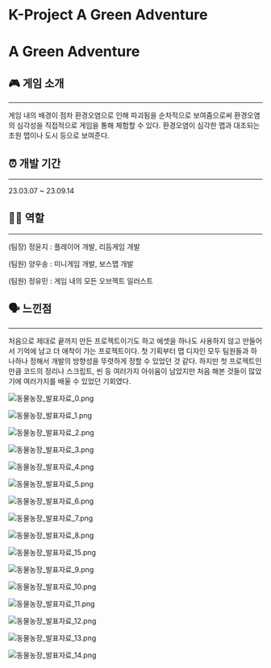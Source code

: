 # K-Project A Green Adventure

# A Green Adventure

## 🎮 게임 소개

---

게임 내의 배경이 점차 환경오염으로 인해 파괴됨을 순차적으로 보여줌으로써 환경오염의 심각성을 직접적으로 게임을 통해 체험할 수 있다. 환경오염이 심각한 맵과 대조되는 초원 맵이나 도시 등으로 보여준다.

## ⏰ 개발 기간

---

23.03.07 ~ 23.09.14

## 👩‍💻 역할

---

(팀장) 정윤지 : 플레이어 개발, 리듬게임 개발

(팀원) 양우송 : 미니게임 개발, 보스맵 개발

(팀원) 정유민 : 게임 내의 모든 오브젝트 일러스트

## 🗣️ 느낀점

---

처음으로 제대로 끝까지 만든 프로젝트이기도 하고 에셋을 하나도 사용하지 않고 만들어서 기억에 남고 더 애착이 가는 프로젝트이다. 첫 기획부터 맵 디자인 모두 팀원들과 하나하나 정해서 개발의 방향성을 뚜렷하게 정할 수 있었던 것 같다. 하지만 첫 프로젝트인만큼 코드의 정리나 스크립트, 씬 등 여러가지 아쉬움이 남았지만 처음 해본 것들이 많았기에 여러가지를 배울 수 있었던 기회였다.

![동물농장_발표자료_0.png](K-Project%20A%20Green%20Adventure%20e391dbbb22434f29bf9e27a7b74c5450/%25E1%2584%2583%25E1%2585%25A9%25E1%2586%25BC%25E1%2584%2586%25E1%2585%25AE%25E1%2586%25AF%25E1%2584%2582%25E1%2585%25A9%25E1%2586%25BC%25E1%2584%258C%25E1%2585%25A1%25E1%2586%25BC_%25E1%2584%2587%25E1%2585%25A1%25E1%2586%25AF%25E1%2584%2591%25E1%2585%25AD%25E1%2584%258C%25E1%2585%25A1%25E1%2584%2585%25E1%2585%25AD_0.png)

![동물농장_발표자료_1.png](K-Project%20A%20Green%20Adventure%20e391dbbb22434f29bf9e27a7b74c5450/%25E1%2584%2583%25E1%2585%25A9%25E1%2586%25BC%25E1%2584%2586%25E1%2585%25AE%25E1%2586%25AF%25E1%2584%2582%25E1%2585%25A9%25E1%2586%25BC%25E1%2584%258C%25E1%2585%25A1%25E1%2586%25BC_%25E1%2584%2587%25E1%2585%25A1%25E1%2586%25AF%25E1%2584%2591%25E1%2585%25AD%25E1%2584%258C%25E1%2585%25A1%25E1%2584%2585%25E1%2585%25AD_1.png)

![동물농장_발표자료_2.png](K-Project%20A%20Green%20Adventure%20e391dbbb22434f29bf9e27a7b74c5450/%25E1%2584%2583%25E1%2585%25A9%25E1%2586%25BC%25E1%2584%2586%25E1%2585%25AE%25E1%2586%25AF%25E1%2584%2582%25E1%2585%25A9%25E1%2586%25BC%25E1%2584%258C%25E1%2585%25A1%25E1%2586%25BC_%25E1%2584%2587%25E1%2585%25A1%25E1%2586%25AF%25E1%2584%2591%25E1%2585%25AD%25E1%2584%258C%25E1%2585%25A1%25E1%2584%2585%25E1%2585%25AD_2.png)

![동물농장_발표자료_3.png](K-Project%20A%20Green%20Adventure%20e391dbbb22434f29bf9e27a7b74c5450/%25E1%2584%2583%25E1%2585%25A9%25E1%2586%25BC%25E1%2584%2586%25E1%2585%25AE%25E1%2586%25AF%25E1%2584%2582%25E1%2585%25A9%25E1%2586%25BC%25E1%2584%258C%25E1%2585%25A1%25E1%2586%25BC_%25E1%2584%2587%25E1%2585%25A1%25E1%2586%25AF%25E1%2584%2591%25E1%2585%25AD%25E1%2584%258C%25E1%2585%25A1%25E1%2584%2585%25E1%2585%25AD_3.png)

![동물농장_발표자료_4.png](K-Project%20A%20Green%20Adventure%20e391dbbb22434f29bf9e27a7b74c5450/%25E1%2584%2583%25E1%2585%25A9%25E1%2586%25BC%25E1%2584%2586%25E1%2585%25AE%25E1%2586%25AF%25E1%2584%2582%25E1%2585%25A9%25E1%2586%25BC%25E1%2584%258C%25E1%2585%25A1%25E1%2586%25BC_%25E1%2584%2587%25E1%2585%25A1%25E1%2586%25AF%25E1%2584%2591%25E1%2585%25AD%25E1%2584%258C%25E1%2585%25A1%25E1%2584%2585%25E1%2585%25AD_4.png)

![동물농장_발표자료_5.png](K-Project%20A%20Green%20Adventure%20e391dbbb22434f29bf9e27a7b74c5450/%25E1%2584%2583%25E1%2585%25A9%25E1%2586%25BC%25E1%2584%2586%25E1%2585%25AE%25E1%2586%25AF%25E1%2584%2582%25E1%2585%25A9%25E1%2586%25BC%25E1%2584%258C%25E1%2585%25A1%25E1%2586%25BC_%25E1%2584%2587%25E1%2585%25A1%25E1%2586%25AF%25E1%2584%2591%25E1%2585%25AD%25E1%2584%258C%25E1%2585%25A1%25E1%2584%2585%25E1%2585%25AD_5.png)

![동물농장_발표자료_6.png](K-Project%20A%20Green%20Adventure%20e391dbbb22434f29bf9e27a7b74c5450/%25E1%2584%2583%25E1%2585%25A9%25E1%2586%25BC%25E1%2584%2586%25E1%2585%25AE%25E1%2586%25AF%25E1%2584%2582%25E1%2585%25A9%25E1%2586%25BC%25E1%2584%258C%25E1%2585%25A1%25E1%2586%25BC_%25E1%2584%2587%25E1%2585%25A1%25E1%2586%25AF%25E1%2584%2591%25E1%2585%25AD%25E1%2584%258C%25E1%2585%25A1%25E1%2584%2585%25E1%2585%25AD_6.png)

![동물농장_발표자료_7.png](K-Project%20A%20Green%20Adventure%20e391dbbb22434f29bf9e27a7b74c5450/%25E1%2584%2583%25E1%2585%25A9%25E1%2586%25BC%25E1%2584%2586%25E1%2585%25AE%25E1%2586%25AF%25E1%2584%2582%25E1%2585%25A9%25E1%2586%25BC%25E1%2584%258C%25E1%2585%25A1%25E1%2586%25BC_%25E1%2584%2587%25E1%2585%25A1%25E1%2586%25AF%25E1%2584%2591%25E1%2585%25AD%25E1%2584%258C%25E1%2585%25A1%25E1%2584%2585%25E1%2585%25AD_7.png)

![동물농장_발표자료_8.png](K-Project%20A%20Green%20Adventure%20e391dbbb22434f29bf9e27a7b74c5450/%25E1%2584%2583%25E1%2585%25A9%25E1%2586%25BC%25E1%2584%2586%25E1%2585%25AE%25E1%2586%25AF%25E1%2584%2582%25E1%2585%25A9%25E1%2586%25BC%25E1%2584%258C%25E1%2585%25A1%25E1%2586%25BC_%25E1%2584%2587%25E1%2585%25A1%25E1%2586%25AF%25E1%2584%2591%25E1%2585%25AD%25E1%2584%258C%25E1%2585%25A1%25E1%2584%2585%25E1%2585%25AD_8.png)

![동물농장_발표자료_15.png](K-Project%20A%20Green%20Adventure%20e391dbbb22434f29bf9e27a7b74c5450/%25E1%2584%2583%25E1%2585%25A9%25E1%2586%25BC%25E1%2584%2586%25E1%2585%25AE%25E1%2586%25AF%25E1%2584%2582%25E1%2585%25A9%25E1%2586%25BC%25E1%2584%258C%25E1%2585%25A1%25E1%2586%25BC_%25E1%2584%2587%25E1%2585%25A1%25E1%2586%25AF%25E1%2584%2591%25E1%2585%25AD%25E1%2584%258C%25E1%2585%25A1%25E1%2584%2585%25E1%2585%25AD_15.png)

![동물농장_발표자료_9.png](K-Project%20A%20Green%20Adventure%20e391dbbb22434f29bf9e27a7b74c5450/%25E1%2584%2583%25E1%2585%25A9%25E1%2586%25BC%25E1%2584%2586%25E1%2585%25AE%25E1%2586%25AF%25E1%2584%2582%25E1%2585%25A9%25E1%2586%25BC%25E1%2584%258C%25E1%2585%25A1%25E1%2586%25BC_%25E1%2584%2587%25E1%2585%25A1%25E1%2586%25AF%25E1%2584%2591%25E1%2585%25AD%25E1%2584%258C%25E1%2585%25A1%25E1%2584%2585%25E1%2585%25AD_9.png)

![동물농장_발표자료_10.png](K-Project%20A%20Green%20Adventure%20e391dbbb22434f29bf9e27a7b74c5450/%25E1%2584%2583%25E1%2585%25A9%25E1%2586%25BC%25E1%2584%2586%25E1%2585%25AE%25E1%2586%25AF%25E1%2584%2582%25E1%2585%25A9%25E1%2586%25BC%25E1%2584%258C%25E1%2585%25A1%25E1%2586%25BC_%25E1%2584%2587%25E1%2585%25A1%25E1%2586%25AF%25E1%2584%2591%25E1%2585%25AD%25E1%2584%258C%25E1%2585%25A1%25E1%2584%2585%25E1%2585%25AD_10.png)

![동물농장_발표자료_11.png](K-Project%20A%20Green%20Adventure%20e391dbbb22434f29bf9e27a7b74c5450/%25E1%2584%2583%25E1%2585%25A9%25E1%2586%25BC%25E1%2584%2586%25E1%2585%25AE%25E1%2586%25AF%25E1%2584%2582%25E1%2585%25A9%25E1%2586%25BC%25E1%2584%258C%25E1%2585%25A1%25E1%2586%25BC_%25E1%2584%2587%25E1%2585%25A1%25E1%2586%25AF%25E1%2584%2591%25E1%2585%25AD%25E1%2584%258C%25E1%2585%25A1%25E1%2584%2585%25E1%2585%25AD_11.png)

![동물농장_발표자료_12.png](K-Project%20A%20Green%20Adventure%20e391dbbb22434f29bf9e27a7b74c5450/%25E1%2584%2583%25E1%2585%25A9%25E1%2586%25BC%25E1%2584%2586%25E1%2585%25AE%25E1%2586%25AF%25E1%2584%2582%25E1%2585%25A9%25E1%2586%25BC%25E1%2584%258C%25E1%2585%25A1%25E1%2586%25BC_%25E1%2584%2587%25E1%2585%25A1%25E1%2586%25AF%25E1%2584%2591%25E1%2585%25AD%25E1%2584%258C%25E1%2585%25A1%25E1%2584%2585%25E1%2585%25AD_12.png)

![동물농장_발표자료_13.png](K-Project%20A%20Green%20Adventure%20e391dbbb22434f29bf9e27a7b74c5450/%25E1%2584%2583%25E1%2585%25A9%25E1%2586%25BC%25E1%2584%2586%25E1%2585%25AE%25E1%2586%25AF%25E1%2584%2582%25E1%2585%25A9%25E1%2586%25BC%25E1%2584%258C%25E1%2585%25A1%25E1%2586%25BC_%25E1%2584%2587%25E1%2585%25A1%25E1%2586%25AF%25E1%2584%2591%25E1%2585%25AD%25E1%2584%258C%25E1%2585%25A1%25E1%2584%2585%25E1%2585%25AD_13.png)

![동물농장_발표자료_14.png](K-Project%20A%20Green%20Adventure%20e391dbbb22434f29bf9e27a7b74c5450/%25E1%2584%2583%25E1%2585%25A9%25E1%2586%25BC%25E1%2584%2586%25E1%2585%25AE%25E1%2586%25AF%25E1%2584%2582%25E1%2585%25A9%25E1%2586%25BC%25E1%2584%258C%25E1%2585%25A1%25E1%2586%25BC_%25E1%2584%2587%25E1%2585%25A1%25E1%2586%25AF%25E1%2584%2591%25E1%2585%25AD%25E1%2584%258C%25E1%2585%25A1%25E1%2584%2585%25E1%2585%25AD_14.png)